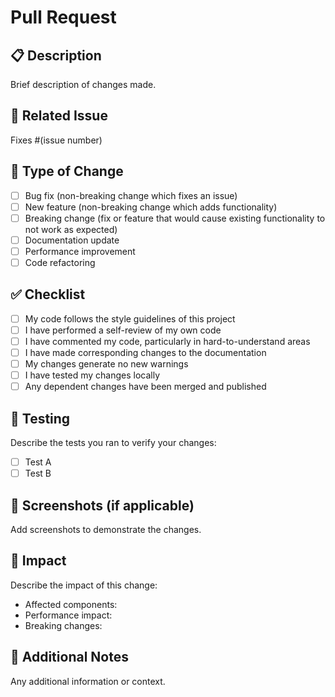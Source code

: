 
# Pull Request

## 📋 Description
Brief description of changes made.

## 🔗 Related Issue
Fixes #(issue number)

## 🎯 Type of Change
- [ ] Bug fix (non-breaking change which fixes an issue)
- [ ] New feature (non-breaking change which adds functionality)
- [ ] Breaking change (fix or feature that would cause existing functionality to not work as expected)
- [ ] Documentation update
- [ ] Performance improvement
- [ ] Code refactoring

## ✅ Checklist
- [ ] My code follows the style guidelines of this project
- [ ] I have performed a self-review of my own code
- [ ] I have commented my code, particularly in hard-to-understand areas
- [ ] I have made corresponding changes to the documentation
- [ ] My changes generate no new warnings
- [ ] I have tested my changes locally
- [ ] Any dependent changes have been merged and published

## 🧪 Testing
Describe the tests you ran to verify your changes:
- [ ] Test A
- [ ] Test B

## 📸 Screenshots (if applicable)
Add screenshots to demonstrate the changes.

## 🔄 Impact
Describe the impact of this change:
- Affected components:
- Performance impact:
- Breaking changes:

## 📝 Additional Notes
Any additional information or context.
